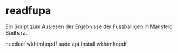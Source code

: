 # readfupa
Ein Script zum Auslesen der Ergebnisse der Fussballigen in Mansfeld Südharz.

needed: wkhtmltopdf
sudo apt install wkhtmltopdf